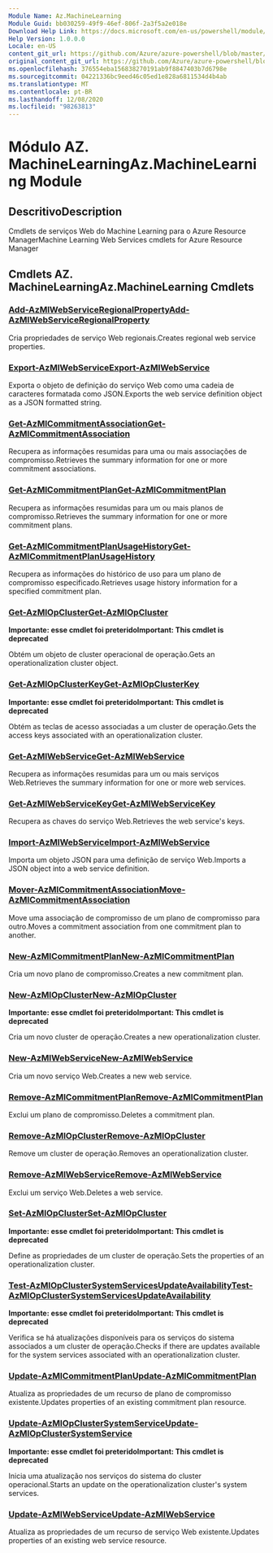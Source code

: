 ```yaml
---
Module Name: Az.MachineLearning
Module Guid: bb030259-49f9-46ef-806f-2a3f5a2e018e
Download Help Link: https://docs.microsoft.com/en-us/powershell/module/az.machinelearning
Help Version: 1.0.0.0
Locale: en-US
content_git_url: https://github.com/Azure/azure-powershell/blob/master/src/MachineLearning/MachineLearning/help/Az.MachineLearning.md
original_content_git_url: https://github.com/Azure/azure-powershell/blob/master/src/MachineLearning/MachineLearning/help/Az.MachineLearning.md
ms.openlocfilehash: 376554eba156838270191ab9f8847403b7d6798e
ms.sourcegitcommit: 04221336bc9eed46c05ed1e828a6811534d4b4ab
ms.translationtype: MT
ms.contentlocale: pt-BR
ms.lasthandoff: 12/08/2020
ms.locfileid: "98263813"
---
```

# <span data-ttu-id="fece2-101">Módulo AZ. MachineLearning</span><span class="sxs-lookup"><span data-stu-id="fece2-101">Az.MachineLearning Module</span></span>
## <span data-ttu-id="fece2-102">Descritivo</span><span class="sxs-lookup"><span data-stu-id="fece2-102">Description</span></span>
<span data-ttu-id="fece2-103">Cmdlets de serviços Web do Machine Learning para o Azure Resource Manager</span><span class="sxs-lookup"><span data-stu-id="fece2-103">Machine Learning Web Services cmdlets for Azure Resource Manager</span></span>

## <span data-ttu-id="fece2-104">Cmdlets AZ. MachineLearning</span><span class="sxs-lookup"><span data-stu-id="fece2-104">Az.MachineLearning Cmdlets</span></span>
### [<span data-ttu-id="fece2-105">Add-AzMlWebServiceRegionalProperty</span><span class="sxs-lookup"><span data-stu-id="fece2-105">Add-AzMlWebServiceRegionalProperty</span></span>](Add-AzMlWebServiceRegionalProperty.md)
<span data-ttu-id="fece2-106">Cria propriedades de serviço Web regionais.</span><span class="sxs-lookup"><span data-stu-id="fece2-106">Creates regional web service properties.</span></span>

### [<span data-ttu-id="fece2-107">Export-AzMlWebService</span><span class="sxs-lookup"><span data-stu-id="fece2-107">Export-AzMlWebService</span></span>](Export-AzMlWebService.md)
<span data-ttu-id="fece2-108">Exporta o objeto de definição do serviço Web como uma cadeia de caracteres formatada como JSON.</span><span class="sxs-lookup"><span data-stu-id="fece2-108">Exports the web service definition object as a JSON formatted string.</span></span>

### [<span data-ttu-id="fece2-109">Get-AzMlCommitmentAssociation</span><span class="sxs-lookup"><span data-stu-id="fece2-109">Get-AzMlCommitmentAssociation</span></span>](Get-AzMlCommitmentAssociation.md)
<span data-ttu-id="fece2-110">Recupera as informações resumidas para uma ou mais associações de compromisso.</span><span class="sxs-lookup"><span data-stu-id="fece2-110">Retrieves the summary information for one or more commitment associations.</span></span>

### [<span data-ttu-id="fece2-111">Get-AzMlCommitmentPlan</span><span class="sxs-lookup"><span data-stu-id="fece2-111">Get-AzMlCommitmentPlan</span></span>](Get-AzMlCommitmentPlan.md)
<span data-ttu-id="fece2-112">Recupera as informações resumidas para um ou mais planos de compromisso.</span><span class="sxs-lookup"><span data-stu-id="fece2-112">Retrieves the summary information for one or more commitment plans.</span></span>

### [<span data-ttu-id="fece2-113">Get-AzMlCommitmentPlanUsageHistory</span><span class="sxs-lookup"><span data-stu-id="fece2-113">Get-AzMlCommitmentPlanUsageHistory</span></span>](Get-AzMlCommitmentPlanUsageHistory.md)
<span data-ttu-id="fece2-114">Recupera as informações do histórico de uso para um plano de compromisso especificado.</span><span class="sxs-lookup"><span data-stu-id="fece2-114">Retrieves usage history information for a specified commitment plan.</span></span>

### [<span data-ttu-id="fece2-115">Get-AzMlOpCluster</span><span class="sxs-lookup"><span data-stu-id="fece2-115">Get-AzMlOpCluster</span></span>](Get-AzMlOpCluster.md)
<span data-ttu-id="fece2-116">**Importante: esse cmdlet foi preterido**</span><span class="sxs-lookup"><span data-stu-id="fece2-116">**Important: This cmdlet is deprecated**</span></span>

<span data-ttu-id="fece2-117">Obtém um objeto de cluster operacional de operação.</span><span class="sxs-lookup"><span data-stu-id="fece2-117">Gets an operationalization cluster object.</span></span>

### [<span data-ttu-id="fece2-118">Get-AzMlOpClusterKey</span><span class="sxs-lookup"><span data-stu-id="fece2-118">Get-AzMlOpClusterKey</span></span>](Get-AzMlOpClusterKey.md)
<span data-ttu-id="fece2-119">**Importante: esse cmdlet foi preterido**</span><span class="sxs-lookup"><span data-stu-id="fece2-119">**Important: This cmdlet is deprecated**</span></span>

<span data-ttu-id="fece2-120">Obtém as teclas de acesso associadas a um cluster de operação.</span><span class="sxs-lookup"><span data-stu-id="fece2-120">Gets the access keys associated with an operationalization cluster.</span></span>

### [<span data-ttu-id="fece2-121">Get-AzMlWebService</span><span class="sxs-lookup"><span data-stu-id="fece2-121">Get-AzMlWebService</span></span>](Get-AzMlWebService.md)
<span data-ttu-id="fece2-122">Recupera as informações resumidas para um ou mais serviços Web.</span><span class="sxs-lookup"><span data-stu-id="fece2-122">Retrieves the summary information for one or more web services.</span></span>

### [<span data-ttu-id="fece2-123">Get-AzMlWebServiceKey</span><span class="sxs-lookup"><span data-stu-id="fece2-123">Get-AzMlWebServiceKey</span></span>](Get-AzMlWebServiceKey.md)
<span data-ttu-id="fece2-124">Recupera as chaves do serviço Web.</span><span class="sxs-lookup"><span data-stu-id="fece2-124">Retrieves the web service's keys.</span></span>

### [<span data-ttu-id="fece2-125">Import-AzMlWebService</span><span class="sxs-lookup"><span data-stu-id="fece2-125">Import-AzMlWebService</span></span>](Import-AzMlWebService.md)
<span data-ttu-id="fece2-126">Importa um objeto JSON para uma definição de serviço Web.</span><span class="sxs-lookup"><span data-stu-id="fece2-126">Imports a JSON object into a web service definition.</span></span>

### [<span data-ttu-id="fece2-127">Mover-AzMlCommitmentAssociation</span><span class="sxs-lookup"><span data-stu-id="fece2-127">Move-AzMlCommitmentAssociation</span></span>](Move-AzMlCommitmentAssociation.md)
<span data-ttu-id="fece2-128">Move uma associação de compromisso de um plano de compromisso para outro.</span><span class="sxs-lookup"><span data-stu-id="fece2-128">Moves a commitment association from one commitment plan to another.</span></span>

### [<span data-ttu-id="fece2-129">New-AzMlCommitmentPlan</span><span class="sxs-lookup"><span data-stu-id="fece2-129">New-AzMlCommitmentPlan</span></span>](New-AzMlCommitmentPlan.md)
<span data-ttu-id="fece2-130">Cria um novo plano de compromisso.</span><span class="sxs-lookup"><span data-stu-id="fece2-130">Creates a new commitment plan.</span></span>

### [<span data-ttu-id="fece2-131">New-AzMlOpCluster</span><span class="sxs-lookup"><span data-stu-id="fece2-131">New-AzMlOpCluster</span></span>](New-AzMlOpCluster.md)
<span data-ttu-id="fece2-132">**Importante: esse cmdlet foi preterido**</span><span class="sxs-lookup"><span data-stu-id="fece2-132">**Important: This cmdlet is deprecated**</span></span>

<span data-ttu-id="fece2-133">Cria um novo cluster de operação.</span><span class="sxs-lookup"><span data-stu-id="fece2-133">Creates a new operationalization cluster.</span></span>

### [<span data-ttu-id="fece2-134">New-AzMlWebService</span><span class="sxs-lookup"><span data-stu-id="fece2-134">New-AzMlWebService</span></span>](New-AzMlWebService.md)
<span data-ttu-id="fece2-135">Cria um novo serviço Web.</span><span class="sxs-lookup"><span data-stu-id="fece2-135">Creates a new web service.</span></span>

### [<span data-ttu-id="fece2-136">Remove-AzMlCommitmentPlan</span><span class="sxs-lookup"><span data-stu-id="fece2-136">Remove-AzMlCommitmentPlan</span></span>](Remove-AzMlCommitmentPlan.md)
<span data-ttu-id="fece2-137">Exclui um plano de compromisso.</span><span class="sxs-lookup"><span data-stu-id="fece2-137">Deletes a commitment plan.</span></span>

### [<span data-ttu-id="fece2-138">Remove-AzMlOpCluster</span><span class="sxs-lookup"><span data-stu-id="fece2-138">Remove-AzMlOpCluster</span></span>](Remove-AzMlOpCluster.md)
<span data-ttu-id="fece2-139">Remove um cluster de operação.</span><span class="sxs-lookup"><span data-stu-id="fece2-139">Removes an operationalization cluster.</span></span>

### [<span data-ttu-id="fece2-140">Remove-AzMlWebService</span><span class="sxs-lookup"><span data-stu-id="fece2-140">Remove-AzMlWebService</span></span>](Remove-AzMlWebService.md)
<span data-ttu-id="fece2-141">Exclui um serviço Web.</span><span class="sxs-lookup"><span data-stu-id="fece2-141">Deletes a web service.</span></span>

### [<span data-ttu-id="fece2-142">Set-AzMlOpCluster</span><span class="sxs-lookup"><span data-stu-id="fece2-142">Set-AzMlOpCluster</span></span>](Set-AzMlOpCluster.md)
<span data-ttu-id="fece2-143">**Importante: esse cmdlet foi preterido**</span><span class="sxs-lookup"><span data-stu-id="fece2-143">**Important: This cmdlet is deprecated**</span></span>

<span data-ttu-id="fece2-144">Define as propriedades de um cluster de operação.</span><span class="sxs-lookup"><span data-stu-id="fece2-144">Sets the properties of an operationalization cluster.</span></span>

### [<span data-ttu-id="fece2-145">Test-AzMlOpClusterSystemServicesUpdateAvailability</span><span class="sxs-lookup"><span data-stu-id="fece2-145">Test-AzMlOpClusterSystemServicesUpdateAvailability</span></span>](Test-AzMlOpClusterSystemServicesUpdateAvailability.md)
<span data-ttu-id="fece2-146">**Importante: esse cmdlet foi preterido**</span><span class="sxs-lookup"><span data-stu-id="fece2-146">**Important: This cmdlet is deprecated**</span></span>

<span data-ttu-id="fece2-147">Verifica se há atualizações disponíveis para os serviços do sistema associados a um cluster de operação.</span><span class="sxs-lookup"><span data-stu-id="fece2-147">Checks if there are updates available for the system services associated with an operationalization cluster.</span></span>

### [<span data-ttu-id="fece2-148">Update-AzMlCommitmentPlan</span><span class="sxs-lookup"><span data-stu-id="fece2-148">Update-AzMlCommitmentPlan</span></span>](Update-AzMlCommitmentPlan.md)
<span data-ttu-id="fece2-149">Atualiza as propriedades de um recurso de plano de compromisso existente.</span><span class="sxs-lookup"><span data-stu-id="fece2-149">Updates properties of an existing commitment plan resource.</span></span>

### [<span data-ttu-id="fece2-150">Update-AzMlOpClusterSystemService</span><span class="sxs-lookup"><span data-stu-id="fece2-150">Update-AzMlOpClusterSystemService</span></span>](Update-AzMlOpClusterSystemService.md)
<span data-ttu-id="fece2-151">**Importante: esse cmdlet foi preterido**</span><span class="sxs-lookup"><span data-stu-id="fece2-151">**Important: This cmdlet is deprecated**</span></span>

<span data-ttu-id="fece2-152">Inicia uma atualização nos serviços do sistema do cluster operacional.</span><span class="sxs-lookup"><span data-stu-id="fece2-152">Starts an update on the operationalization cluster's system services.</span></span>

### [<span data-ttu-id="fece2-153">Update-AzMlWebService</span><span class="sxs-lookup"><span data-stu-id="fece2-153">Update-AzMlWebService</span></span>](Update-AzMlWebService.md)
<span data-ttu-id="fece2-154">Atualiza as propriedades de um recurso de serviço Web existente.</span><span class="sxs-lookup"><span data-stu-id="fece2-154">Updates properties of an existing web service resource.</span></span>

